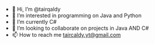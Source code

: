 - 👋 Hi, I’m @tairqaldy
- 👀 I’m interested in programming on Java and Python
- 🌱 I’m currently C#
- 💞️ I’m looking to collaborate on projects in Java AND C#
- 📫 How to reach me taircaldy.yt@gmail.com

<!---
PANORISE9/PANORISE9 is a ✨ special ✨ repository because its `README.md` (this file) appears on your GitHub profile.
You can click the Preview link to take a look at your changes.
--->
